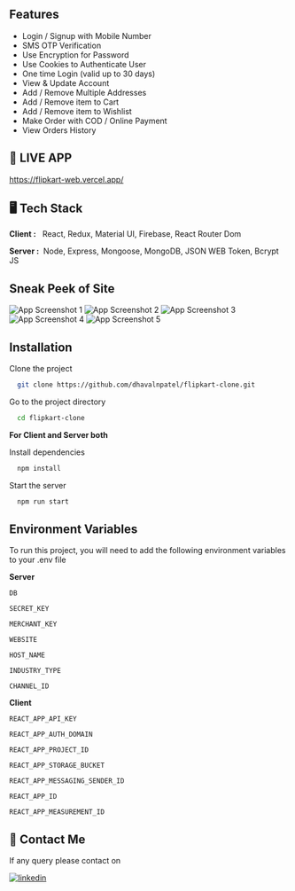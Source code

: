 ## Features

- Login / Signup with Mobile Number
- SMS OTP Verification
- Use Encryption for Password
- Use Cookies to Authenticate User
- One time Login (valid up to 30 days)
- View & Update Account
- Add / Remove Multiple Addresses
- Add / Remove item to Cart
- Add / Remove item to Wishlist
- Make Order with COD / Online Payment
- View Orders History

## 🚀 LIVE APP

https://flipkart-web.vercel.app/

## 🖥️ Tech Stack

**Client :** &nbsp; React, Redux, Material UI, Firebase, React Router Dom

**Server :**&nbsp; Node, Express, Mongoose, MongoDB, JSON WEB Token, Bcrypt JS

## Sneak Peek of Site

![App Screenshot 1](https://images2.imgbox.com/42/99/Gb9xX67F_o.png)
![App Screenshot 2](https://images2.imgbox.com/27/60/J10VY0bT_o.png)
![App Screenshot 3](https://images2.imgbox.com/34/fd/xP6wgFVn_o.png)
![App Screenshot 4](https://images2.imgbox.com/60/13/AjICajHg_o.png)
![App Screenshot 5](https://images2.imgbox.com/3e/91/Bg87tgUJ_o.png)

## Installation

Clone the project

```bash
  git clone https://github.com/dhavalnpatel/flipkart-clone.git
```

Go to the project directory

```bash
  cd flipkart-clone
```

**For Client and Server both**

Install dependencies

```bash
  npm install
```

Start the server

```bash
  npm run start
```

## Environment Variables

To run this project, you will need to add the following environment variables to your .env file

**Server**

`DB`

`SECRET_KEY`

`MERCHANT_KEY`

`WEBSITE`

`HOST_NAME`

`INDUSTRY_TYPE`

`CHANNEL_ID`

**Client**

`REACT_APP_API_KEY`

`REACT_APP_AUTH_DOMAIN`

`REACT_APP_PROJECT_ID`

`REACT_APP_STORAGE_BUCKET`

`REACT_APP_MESSAGING_SENDER_ID`

`REACT_APP_ID`

`REACT_APP_MEASUREMENT_ID`

## 👋 Contact Me

If any query please contact on

[![linkedin](https://img.shields.io/badge/linkedin-0A66C2?style=for-the-badge&logo=linkedin&logoColor=white)](https://www.linkedin.com/in/dhavaln-patel)

